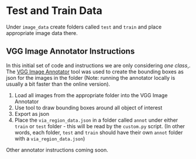 # Test and Train Data

Under `image_data` create folders called `test` and `train` and place appropriate image data there.

## VGG Image Annotator Instructions

In this initial set of code and instructions we are only considering _one class_,. The [VGG Image Annotator](http://www.robots.ox.ac.uk/~vgg/software/via/) tool was used to create the bounding boxes as json for the images in the folder (Note:  running the annotator locally is usually a bit faster than the online version).

1. Load all images from the appropriate folder into the VGG Image Annotator
2. Use tool to draw bounding boxes around all object of interest
3. Export as json
3. Place the `via_region_data.json` in a folder called `annot` under either `train` or `test` folder - this will be read by the `custom.py` script.  (In other words, each folder, `test` and `train` should have their own `annot` folder with a `via_region_data.json`)


Other annotator instructions coming soon.